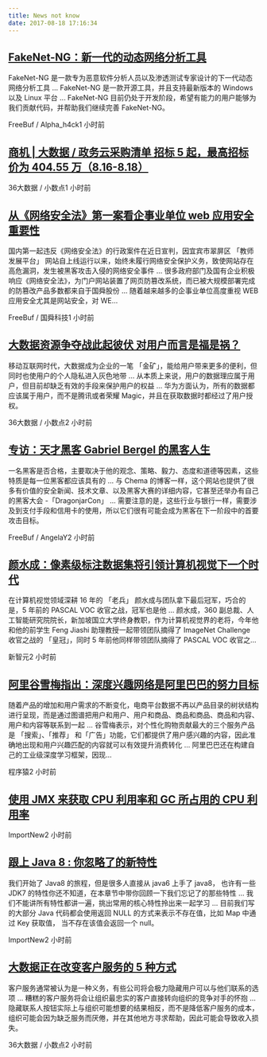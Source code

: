 ```yaml
---
title: News not know
date: 2017-08-18 17:16:34
---
```

[FakeNet-NG：新一代的动态网络分析工具](http://www.freebuf.com/sectool/144247.html)
-----------------

FakeNet-NG 是一款专为恶意软件分析人员以及渗透测试专家设计的下一代动态网络分析工具 ... FakeNet-NG 是一款开源工具，并且支持最新版本的 Windows 以及 Linux 平台 ... FakeNet-NG 目前仍处于开发阶段，希望有能力的用户能够为我们贡献代码，并帮助我们继续完善 FakeNet-NG。

FreeBuf / Alpha_h4ck1 小时前

[商机 | 大数据 / 政务云采购清单 招标 5 起，最高招标价为 404.55 万（8.16-8.18）](http://www.36dsj.com/archives/93240)
-----------------



36大数据 / 小数点1 小时前

[从《网络安全法》第一案看企事业单位 web 应用安全重要性](http://www.freebuf.com/company-information/144747.html)
-----------------

国内第一起违反《网络安全法》的行政案件在近日宣判，因宜宾市翠屏区 「教师发展平台」 网站自上线运行以来，始终未履行网络安全保护义务，致使网站存在高危漏洞，发生被黑客攻击入侵的网络安全事件 ... 很多政府部门及国有企业积极响应《网络安全法》，为门户网站装置了网页防篡改系统，而已被大规模部署完成的防篡改产品多数都来自于国舜股份 ... 随着越来越多的企事业单位高度重视 WEB 应用安全尤其是网站安全，对 WE...

FreeBuf / 国舜科技1 小时前

[大数据资源争夺战此起彼伏 对用户而言是福是祸？](http://www.36dsj.com/archives/93176)
-----------------

移动互联网时代，大数据成为企业的一笔 「金矿」，能给用户带来更多的便利，但同时也使用户的个人隐私进入灰色地带 ... 从本质上来说，用户的数据理应属于用户，但目前却缺乏有效的手段来保护用户的权益 ... 华为方面认为，所有的数据都应该属于用户，而不是腾讯或者荣耀 Magic，并且在获取数据时都经过了用户授权。

36大数据 / 小数点2 小时前

[专访：天才黑客 Gabriel Bergel 的黑客人生](http://www.freebuf.com/articles/people/144737.html)
-----------------

一名黑客是否合格，主要取决于他的观念、策略、毅力、态度和道德等因素，这些特质是每一位黑客都应该具有的 ... 与 Chema 的博客一样，这个网站也提供了很多有价值的安全新闻、技术文章、以及黑客大赛的详细内容，它甚至还举办有自己的黑客大会 -「DragonjarCon」 ... 需要注意的是，这些行业与银行一样，需要涉及到支付手段和信用卡的使用，所以它们很有可能会成为黑客在下一阶段中的首要攻击目标。

FreeBuf / AngelaY2 小时前

[颜水成：像素级标注数据集将引领计算机视觉下一个时代](http://mp.weixin.qq.com/s?__biz=MzI3MTA0MTk1MA==&mid=2652002719&idx=1&sn=872f5c4937ac3aab5880f3a0dbbf3175&scene=0)
-----------------

在计算机视觉领域深耕 16 年的 「老兵」 颜水成与团队拿下最后冠军，巧合的是，5 年前的 PASCAL VOC 收官之战，冠军也是他 ... 颜水成，360 副总裁、人工智能研究院院长，新加坡国立大学终身教职，作为计算机视觉界的老将，今年他和他的前学生 Feng Jiashi 助理教授一起带领团队摘得了 ImageNet Challenge 收官之战的 「皇冠」，同时 5 年前他同样带领团队摘得了 PASCAL VOC 收官之...

新智元2 小时前

[阿里谷雪梅指出：深度兴趣网络是阿里巴巴的努力目标](http://mp.weixin.qq.com/s?__biz=MjM5NzA1MTcyMA==&mid=2651164198&idx=1&sn=0257e0bbeb9f37947c1da4fc0a031829&scene=0)
-----------------

随着产品的增加和用户需求的不断变化，电商平台数据不再以产品目录的树状结构进行呈现，而是通过图谱把用户和用户、用户和商品、商品和商品、商品和内容、用户和内容等联系到一起 ... 谷雪梅表示，对个性化购物贡献最大的三个服务产品是 「搜索」、「推荐」 和「广告」功能，它们都提供了用户感兴趣的内容，因此准确地出现和用户兴趣匹配的内容就可以有效提升消费转化 ... 阿里巴巴还在构建自己的工业级深度学习框架，因现...

程序猿2 小时前

[使用 JMX 来获取 CPU 利用率和 GC 所占用的 CPU 利用率](http://mp.weixin.qq.com/s?__biz=MjM5NzMyMjAwMA==&mid=2651478889&idx=1&sn=b4ad343732c38208a21df1a4b5aa43f1&scene=0)
-----------------



ImportNew2 小时前

[跟上 Java 8 : 你忽略了的新特性](http://mp.weixin.qq.com/s?__biz=MjM5NzMyMjAwMA==&mid=2651478889&idx=2&sn=a8973e8e44206f34a485e6544d61af85&scene=0)
-----------------

我们开始了 Java8 的旅程，但是很多人直接从 java6 上手了 java8， 也许有一些 JDK7 的特性你还不知道，在本章节中带你回顾一下我们忘记了的那些特性 ... 我们不能讲所有特性都讲一遍，挑出常用的核心特性拎出来一起学习 ... 目前我们写的大部分 Java 代码都会使用返回 NULL 的方式来表示不存在值，比如 Map 中通过 Key 获取值， 当不存在该值会返回一个 null。

ImportNew2 小时前

[大数据正在改变客户服务的 5 种方式](http://www.36dsj.com/archives/93172)
-----------------

客户服务通常被认为是一种义务，有些公司将会极力隐藏用户可以与他们联系的选项 ... 糟糕的客户服务将会让组织最忠实的客户直接转向组织的竞争对手的怀抱 ... 隐藏联系人按钮实际上与组织可能想要的结果相反，而不是降低客户服务的成本，组织可能会因为缺乏服务而厌倦，并在其他地方寻求帮助，因此可能会导致收入损失。

36大数据 / 小数点2 小时前

